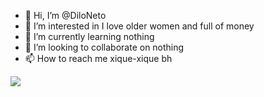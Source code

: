 - 👋 Hi, I’m @DiloNeto
- 👀 I’m interested in I love older women and full of money
- 🌱 I’m currently learning nothing
- 💞️ I’m looking to collaborate on nothing
- 📫 How to reach me xique-xique bh

![](https://media.tenor.com/T_yj8zHm0SIAAAAC/honda-honda-civic.gif)
  
<!---
DiloNeto/DiloNeto is a ✨ special ✨ repository because its `README.md` (this file) appears on your GitHub profile.
You can click the Preview link to take a look at your changes.
--->
